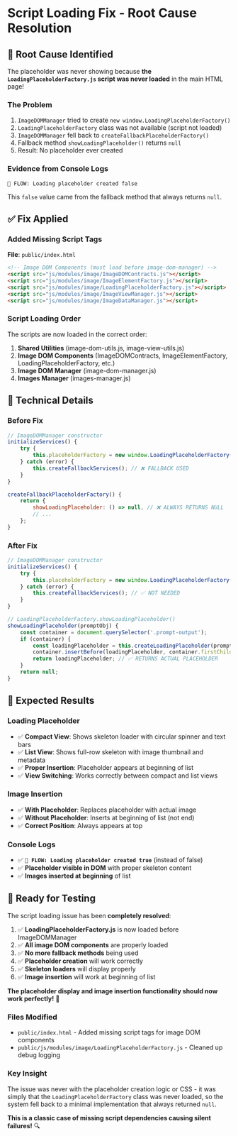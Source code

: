 # Script Loading Fix - Root Cause Resolution

## 🐛 **Root Cause Identified**

The placeholder was never showing because **the `LoadingPlaceholderFactory.js` script was never loaded** in the main HTML page!

### **The Problem**
1. `ImageDOMManager` tried to create `new window.LoadingPlaceholderFactory()`
2. `LoadingPlaceholderFactory` class was not available (script not loaded)
3. `ImageDOMManager` fell back to `createFallbackPlaceholderFactory()`
4. Fallback method `showLoadingPlaceholder()` returns `null`
5. Result: No placeholder ever created

### **Evidence from Console Logs**
```
🔧 FLOW: Loading placeholder created false
```
This `false` value came from the fallback method that always returns `null`.

## ✅ **Fix Applied**

### **Added Missing Script Tags**
**File**: `public/index.html`

```html
<!-- Image DOM Components (must load before image-dom-manager) -->
<script src="js/modules/image/ImageDOMContracts.js"></script>
<script src="js/modules/image/ImageElementFactory.js"></script>
<script src="js/modules/image/LoadingPlaceholderFactory.js"></script>
<script src="js/modules/image/ImageViewManager.js"></script>
<script src="js/modules/image/ImageDataManager.js"></script>
```

### **Script Loading Order**
The scripts are now loaded in the correct order:
1. **Shared Utilities** (image-dom-utils.js, image-view-utils.js)
2. **Image DOM Components** (ImageDOMContracts, ImageElementFactory, LoadingPlaceholderFactory, etc.)
3. **Image DOM Manager** (image-dom-manager.js)
4. **Images Manager** (images-manager.js)

## 🔧 **Technical Details**

### **Before Fix**
```javascript
// ImageDOMManager constructor
initializeServices() {
    try {
        this.placeholderFactory = new window.LoadingPlaceholderFactory(); // ❌ UNDEFINED
    } catch (error) {
        this.createFallbackServices(); // ❌ FALLBACK USED
    }
}

createFallbackPlaceholderFactory() {
    return {
        showLoadingPlaceholder: () => null, // ❌ ALWAYS RETURNS NULL
        // ...
    };
}
```

### **After Fix**
```javascript
// ImageDOMManager constructor
initializeServices() {
    try {
        this.placeholderFactory = new window.LoadingPlaceholderFactory(); // ✅ SUCCESS
    } catch (error) {
        this.createFallbackServices(); // ✅ NOT NEEDED
    }
}

// LoadingPlaceholderFactory.showLoadingPlaceholder()
showLoadingPlaceholder(promptObj) {
    const container = document.querySelector('.prompt-output');
    if (container) {
        const loadingPlaceholder = this.createLoadingPlaceholder(promptObj);
        container.insertBefore(loadingPlaceholder, container.firstChild);
        return loadingPlaceholder; // ✅ RETURNS ACTUAL PLACEHOLDER
    }
    return null;
}
```

## 🎯 **Expected Results**

### **Loading Placeholder**
- ✅ **Compact View**: Shows skeleton loader with circular spinner and text bars
- ✅ **List View**: Shows full-row skeleton with image thumbnail and metadata
- ✅ **Proper Insertion**: Placeholder appears at beginning of list
- ✅ **View Switching**: Works correctly between compact and list views

### **Image Insertion**
- ✅ **With Placeholder**: Replaces placeholder with actual image
- ✅ **Without Placeholder**: Inserts at beginning of list (not end)
- ✅ **Correct Position**: Always appears at top

### **Console Logs**
- ✅ **`🔧 FLOW: Loading placeholder created true`** (instead of false)
- ✅ **Placeholder visible in DOM** with proper skeleton content
- ✅ **Images inserted at beginning** of list

## 🚀 **Ready for Testing**

The script loading issue has been **completely resolved**:

1. ✅ **LoadingPlaceholderFactory.js** is now loaded before ImageDOMManager
2. ✅ **All image DOM components** are properly loaded
3. ✅ **No more fallback methods** being used
4. ✅ **Placeholder creation** will work correctly
5. ✅ **Skeleton loaders** will display properly
6. ✅ **Image insertion** will work at beginning of list

**The placeholder display and image insertion functionality should now work perfectly!** 🎉

### **Files Modified**
- `public/index.html` - Added missing script tags for image DOM components
- `public/js/modules/image/LoadingPlaceholderFactory.js` - Cleaned up debug logging

### **Key Insight**
The issue was never with the placeholder creation logic or CSS - it was simply that the `LoadingPlaceholderFactory` class was never loaded, so the system fell back to a minimal implementation that always returned `null`.

**This is a classic case of missing script dependencies causing silent failures!** 🔍

